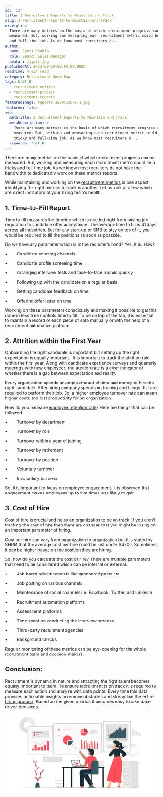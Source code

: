```yaml
---
id: '13'
title: 3 Recruitment Reports to Maintain and Track
slug: 3-recruitment-reports-to-maintain-and-track
excerpt: >-
  There are many metrics on the basis of which recruitment progress can be
  measured. But, working and measuring each recruitment metric could be a tricky
  and full-time job. As we know most recruiters d...
author:
  name: Jyoti Shukla
  role: Senior Sales Manager
  avatar: /jyoti.jpg
publishedAt: 2023-02-20T00:00:00.000Z
readTime: 4 min read
category: Recruitment Know How
tags: &ref_0
  - recruitment-metrics
  - recruitment-process
  - recruitment-reports
featuredImage: reports-1024x536-1-1.jpg
featured: false
seo:
  metaTitle: 3 Recruitment Reports to Maintain and Track
  metaDescription: >-
    There are many metrics on the basis of which recruitment progress can be
    measured. But, working and measuring each recruitment metric could be a
    tricky and full-time job. As we know most recruiters d...
  keywords: *ref_0
---
```


There are many metrics on the basis of which recruitment progress can be measured. But, working and measuring each recruitment metric could be a tricky and full-time job. As we know most recruiters do not have the bandwidth to dedicatedly work on these metrics reports.

While maintaining and working on the [recruitment metrics](https://www.thetalentpool.ai/blogs/recruitment-metrics) is one aspect, identifying the right metrics to track is another. Let us look at a few which are direct indicators of your hiring team’s health.

## **1\. Time-to-Fill Report**

Time to fill measures the timeline which is needed right from raising job requisition to candidate offer acceptance. The average time to fill is 41 days across all industries. But for any start-up or SMB to stay on top of it, you would be required to fill the positions as soon as possible.

Do we have any parameter which is in the recruiter’s hand? Yes, it is. How?

•        Candidate sourcing channels

•        Candidate profile screening time

•        Arranging interview tests and face-to-face rounds quickly

•        Following up with the candidate on a regular basis

•        Getting candidate feedback on time

•        Offering offer letter on time

Working on these parameters consciously and making it possible to get this done in less time controls time to fill. To be on top of the tab, it is essential to maintain a record of each piece of data manually or with the help of a recruitment automation platform.

## **2**. **Attrition within the First Year**

Onboarding the right candidate is important but setting up the right expectation is equally important.  It is important to track the attrition rate within the first year. Along with candidate experience surveys and quarterly meetings with new employees, the attrition rate is a clear indicator of whether there is a gap between expectation and reality.

Every organization spends an ample amount of time and money to hire the right candidate. After hiring company spends on training and things that are required to perform their job. So, a higher employee turnover rate can mean higher costs and lost productivity for an organization.

How do you measure [employee retention rate](https://www.linkedin.com/business/talent/blog/employee-retention)? Here are things that can be followed

•        Turnover by department

•        Turnover by role

•        Turnover within a year of joining

•        Turnover by retirement

•        Turnover by position

•        Voluntary turnover

•        Involuntary turnover

So, it is important to focus on employee engagement. It is observed that engagement makes employees up to five times less likely to quit.

## 3\. **Cost of Hire**

Cost of hire is crucial and helps an organization to be on track. If you aren’t tracking the cost of hire then there are chances that you might be losing on an important parameter of hiring.

Cost per hire can vary from organization to organization but it is stated by SHRM that the average cost per hire could be just under $4700. Sometimes, it can be higher based on the position they are hiring.

So, how do you calculate the cost of hire? There are multiple parameters that need to be considered which can be internal or external.

•        Job board advertisements like sponsored posts etc.

•        Job posting on various channels

•        Maintenance of social channels i.e. Facebook, Twitter, and LinkedIn

•        Recruitment automation platforms

•        Assessment platforms  

•        Time spent on conducting the interview process

•        Third-party recruitment agencies

•        Background checks

Regular monitoring of these metrics can be eye-opening for the whole recruitment team and decision-makers.

## **Conclusion:** 

Recruitment is dynamic in nature and attracting the right talent becomes equally important to them. To ensure recruitment is on track it is required to measure each action and analyze with data points. Every time this data provides actionable insights to remove obstacles and streamline the entire [hiring process](https://www.thetalentpool.ai). Based on the given metrics it becomes easy to take data-driven decisions.

![reports](images/reports-1024x536-1-1.jpg)
